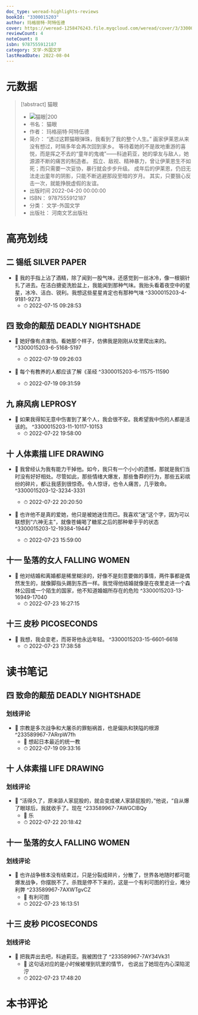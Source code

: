 ```yaml
---
doc_type: weread-highlights-reviews
bookId: "3300015203"
author: 玛格丽特·阿特伍德
cover: https://weread-1258476243.file.myqcloud.com/weread/cover/3/3300015203/t7_3300015203.jpg
reviewCount: 4
noteCount: 8
isbn: 9787555912187
category: 文学-外国文学
lastReadDate: 2022-08-04
---
```

# 元数据
> [!abstract] 猫眼
> - ![ 猫眼|200](https://weread-1258476243.file.myqcloud.com/weread/cover/3/3300015203/t7_3300015203.jpg)
> - 书名： 猫眼
> - 作者： 玛格丽特·阿特伍德
> - 简介： “透过这颗猫眼弹珠，我看到了我的整个人生。”
      画家伊莱恩从来没有想过，时隔多年会再次回到家乡。
      等待着她的不是故地重游的喜悦，而是挥之不去的“童年的鬼魂”——科迪莉亚，她的挚友与敌人，她源源不断的痛苦的制造者。
      孤立、敌视、精神暴力，曾让伊莱恩生不如死；而只需要一次妥协，暴行就会步步升级。
      成年后的伊莱恩，仍旧无法走出童年的阴影，只能不断逃避那段至暗的岁月。
      其实，只要狠心反击一次，就能挣脱虚假的友谊。
> - 出版时间 2022-04-20 00:00:00
> - ISBN： 9787555912187
> - 分类： 文学-外国文学
> - 出版社： 河南文艺出版社

# 高亮划线

## 二 锡纸 SILVER PAPER


- 📌 我的手指上沾了酒精，除了闻到一股气味，还感觉到一丝冰冷，像一根钢针扎了进去。在洁白搪瓷洗脸盆上，我能闻到那种气味。我抬头看着夜空中的星星，冰冷、洁白、锐利。我想这些星星肯定也有那种气味 ^3300015203-4-9181-9273
    - ⏱ 2022-07-15 09:28:53 
## 四 致命的颠茄 DEADLY NIGHTSHADE


- 📌 她好像有点害怕。看她那个样子，仿佛我是刚刚从坟里爬出来的。 ^3300015203-6-5168-5197
    - ⏱ 2022-07-19 09:26:03 

- 📌 每个有教养的人都应该了解《圣经 ^3300015203-6-11575-11590
    - ⏱ 2022-07-19 09:31:59 
## 九 麻风病 LEPROSY


- 📌 如果我得知无意中伤害到了某个人，我会很不安。我希望我中伤的人都是活该的。 ^3300015203-11-10117-10153
    - ⏱ 2022-07-22 19:58:00 
## 十 人体素描 LIFE DRAWING


- 📌 我曾经认为我有能力干掉他。如今，我只有一个小小的遗憾，那就是我们当时没有好好相处。尽管如此，那些情绪大爆发，那些鲁莽的行为，那些五彩缤纷的碎片，都让我感到很惊奇。令人惊讶，也令人痛苦，几乎致命。 ^3300015203-12-3234-3331
    - ⏱ 2022-07-22 20:20:50 

- 📌 也许他不是真的爱她，他只是被她迷住而已。我喜欢“迷”这个字，因为可以联想到“六神无主”，就像苍蝇喝了糖浆之后的那种晕乎乎的状态 ^3300015203-12-19384-19447
    - ⏱ 2022-07-23 15:59:00 
## 十一 坠落的女人 FALLING WOMEN


- 📌 他对结婚和离婚都是稀里糊涂的，好像不是刻意要做的事情，两件事都是偶然发生的，就像脚指头踢到东西一样。我觉得他结婚就像是在夜里走进一个森林公园或一个陌生的国家，他不知道婚姻所存在的危险 ^3300015203-13-16949-17040
    - ⏱ 2022-07-23 16:27:15 
## 十三 皮秒 PICOSECONDS


- 📌 我想，我会变老，而哥哥他永远年轻。 ^3300015203-15-6601-6618
    - ⏱ 2022-07-23 17:38:58 
# 读书笔记

## 四 致命的颠茄 DEADLY NIGHTSHADE

### 划线评论
- 📌 宗教是多次战争和大屠杀的罪魁祸首，也是偏执和狭隘的根源  ^233589967-7ARrpW7fh
    - 💭 想起日本最近的统一教
    - ⏱ 2022-07-19 09:33:16
   
## 十 人体素描 LIFE DRAWING

### 划线评论
- 📌 “活得久了，原来舔人家屁股的，就会变成被人家舔屁股的，”他说，“自从爆了眼球后，我就收手了。现在  ^233589967-7AWGClBQy
    - 💭 乐
    - ⏱ 2022-07-22 20:18:42
   
## 十一 坠落的女人 FALLING WOMEN

### 划线评论
- 📌 也许战争根本没有结束过，只是分裂成碎片，分散了，世界各地随时都可能爆发战争，你摆脱不了。杀戮是停不下来的，这是一个有利可图的行业，难分利弊  ^233589967-7AXWTgvCZ
    - 💭 有利可图
    - ⏱ 2022-07-23 16:13:51
   
## 十三 皮秒 PICOSECONDS

### 划线评论
- 📌 把我弄出去吧，科迪莉亚。我被困住了  ^233589967-7AY34Vk31
    - 💭 这句话对应的是小时候被埋到坑里的情节， 也说出了她现在内心深陷泥泞
    - ⏱ 2022-07-23 17:48:20
   
# 本书评论
